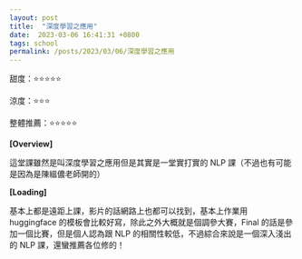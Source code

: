 ```yaml
---
layout: post
title:  "深度學習之應用"
date:  2023-03-06 16:41:31 +0800
tags: school
permalink: /posts/2023/03/06/深度學習之應用
---
```


甜度：⭐⭐⭐⭐⭐

涼度：⭐⭐⭐

整體推薦：⭐⭐⭐⭐⭐

**[Overview]**

這堂課雖然是叫深度學習之應用但是其實是一堂實打實的 NLP 課（不過也有可能是因為是陳縕儂老師開的）

**[Loading]**

基本上都是遠距上課，影片的話網路上也都可以找到，基本上作業用 huggingface 的模板會比較好寫，除此之外大概就是個調參大賽，Final 的話是參加一個比賽，但是個人認為跟 NLP 的相關性較低，不過綜合來說是一個深入淺出的 NLP 課，還蠻推薦各位修的！
